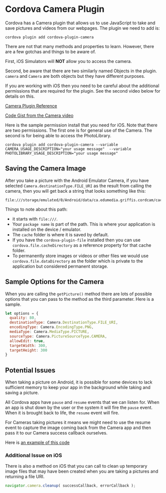 # Cordova Camera Plugin

Cordova has a Camera plugin that allows us to use JavaScript to take and save pictures and videos from our webpages. The plugin we need to add is:

```
cordova plugin add cordova-plugin-camera
```

There are not that many methods and properties to learn. However, there are a few gotchas and things to be aware of. 

First, iOS Simulators will **NOT** allow you to access the camera.

Second, be aware that there are two similarly named Objects in the plugin. `camera` and `Camera` are both objects but they have different purposes.

If you are working with iOS then you need to be careful about the additional permissions that are required for the plugin. See the second video below for details on this.

[Camera Plugin Reference](https://cordova.apache.org/docs/en/8.x/reference/cordova-plugin-camera/index.html)

<YouTube
    title="Cordova Camera Plugin"
    url="https://www.youtube.com/embed/jlL1RuW9Kiw"
/>

[Code Gist from the Camera video](https://gist.github.com/prof3ssorSt3v3/75092fbba5428fb9369fa02b75fa73b2)

<YouTube
    title="Cordova Camera Permissions for iOS"
    url="https://www.youtube.com/embed/mMgjaPeof5c"
/>

Here is the sample permission install that you need for iOS. Note that there are two permissions. The first one is for general use of the Camera. The second is for being able to access the PhotoLibrary.

```
cordova plugin add cordova-plugin-camera --variable CAMERA_USAGE_DESCRIPTION="your usage message"  --variable PHOTOLIBRARY_USAGE_DESCRIPTION="your usage message"
```

## Saving the Camera Image

After you take a picture with the Android Emulator Camera, if you have selected `Camera.destinationType.FILE_URI` as the result from calling the camera, then you will get back a string that looks something like this:

```
file:///storage/emulated/0/Android/data/ca.edumedia.griffis.cordcam/cache/1548683871642.jpg
```

Things to note about this path:

- it starts with `file:///`.
- Your `package name` is part of the path. This is where your application is installed on the device / emulator.
- The `cache` folder is where it is saved by default.
- If you have the `cordova-plugin-file` installed then you can use `cordova.file.cacheDirectory` as a reference property for that cache folder.
- To permanently store images or videos or other files we would use `cordova.file.dataDirectory` as the folder which is private to the application but considered permanent storage.

## Sample Options for the Camera

When you are calling the `getPicture()` method there are lots of possible options that you can pass to the method as the third parameter. Here is a sample.

```js
let options = {
  quality: 80,
  destinationType: Camera.DestinationType.FILE_URI,
  encodingType: Camera.EncodingType.PNG,
  mediaType: Camera.MediaType.PICTURE,
  sourceType: Camera.PictureSourceType.CAMERA,
  allowEdit: true,
  targetWidth: 300,
  targetHeight: 300
}
```


## Potential Issues

When taking a picture on Android, it is possible for some devices to lack sufficient memory to keep your app in the background while taking and saving a picture. 

All Cordova apps have `pause` and `resume` events that we can listen for. When an app is shut down by the user or the system it will fire the `pause` event. When it is brought back to life, the `resume` event will fire. 

For Cameras taking pictures it means we might need to use the resume event to capture the image coming back from the Camera app and then pass it to our Camera success callback ourselves.

Here is [an example of this code](https://cordova.apache.org/docs/en/dev/guide/platforms/android/index.html#example)

<YouTube
    title="Cordova pause and resume events"
    url="https://www.youtube.com/embed/FfYXu-lhQ_A"
/>

### Additional Issue on iOS

There is also a method on iOS that you can call to clean up temporary image files that may have been created when you are taking a pictures and returning a file URI.

```js
navigator.camera.cleanup( successCallback, errorCallback );
```
